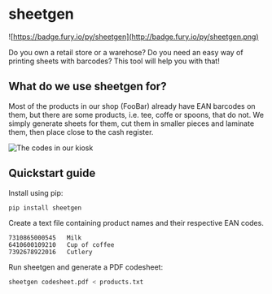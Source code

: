 # sheetgen

![https://badge.fury.io/py/sheetgen](http://badge.fury.io/py/sheetgen.png)

Do you own a retail store or a warehose? Do you need an easy way of printing sheets with barcodes? This tool will help you with that!

## What do we use sheetgen for?

Most of the products in our shop (FooBar) already have EAN barcodes on them, but there are some products, i.e. tee, coffe or spoons, that do not. We simply generate sheets for them, cut them in smaller pieces and laminate them, then place close to the cash register.

![The codes in our kiosk](https://files.kjagiello.com/3d39696c_codes.png)

## Quickstart guide

Install using pip:

```bash
pip install sheetgen
```

Create a text file containing product names and their respective EAN codes.

```
7310865000545	Milk
6410600109210	Cup of coffee
7392678922016	Cutlery
```

Run sheetgen and generate a PDF codesheet:

```bash
sheetgen codesheet.pdf < products.txt
```
